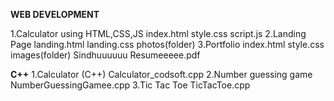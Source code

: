 **WEB DEVELOPMENT**

1.Calculator using HTML,CSS,JS
    index.html
    style.css
    script.js
2.Landing Page
    landing.html
    landing.css
    photos(folder)
3.Portfolio
    index.html
    style.css
    images(folder)
    Sindhuuuuuu Resumeeeee.pdf

**C++**
1.Calculator (C++)
  Calculator_codsoft.cpp
2.Number guessing game
  NumberGuessingGamee.cpp
3.Tic Tac Toe
  TicTacToe.cpp
